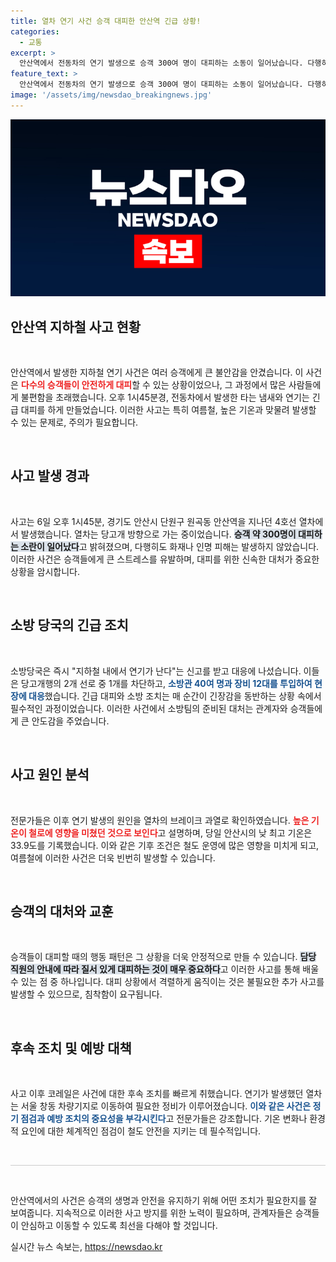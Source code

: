 ```yaml
---
title: 열차 연기 사건 승객 대피한 안산역 긴급 상황!
categories:
  - 교통
excerpt: >
  안산역에서 전동차의 연기 발생으로 승객 300여 명이 대피하는 소동이 일어났습니다. 다행히 인명 피해는 없었으며, 브레이크 과열이 원인으로 밝혀졌습니다. 코레일은 해당 열차를 정비 중입니다.
feature_text: >
  안산역에서 전동차의 연기 발생으로 승객 300여 명이 대피하는 소동이 일어났습니다. 다행히 인명 피해는 없었으며, 브레이크 과열이 원인으로 밝혀졌습니다. 코레일은 해당 열차를 정비 중입니다.
image: '/assets/img/newsdao_breakingnews.jpg'
---
```


<p><img src="/assets/img/newsdao_breakingnews.jpg" alt="firstkoreanews 속보" /></p>

<h2 data-ke-size="size26">안산역 지하철 사고 현황</h2>

<p data-ke-size="size16">&nbsp;</p>

<p>안산역에서 발생한 지하철 연기 사건은 여러 승객에게 큰 불안감을 안겼습니다. 이 사건은 <b><span style="color: #ee2323;">다수의 승객들이 안전하게 대피</span></b>할 수 있는 상황이었으나, 그 과정에서 많은 사람들에게 불편함을 초래했습니다. 오후 1시45분경, 전동차에서 발생한 타는 냄새와 연기는 긴급 대피를 하게 만들었습니다. 이러한 사고는 특히 여름철, 높은 기온과 맞물려 발생할 수 있는 문제로, 주의가 필요합니다.</p>

<p data-ke-size="size16">&nbsp;</p>

<h2 data-ke-size="size26">사고 발생 경과</h2>

<p data-ke-size="size16">&nbsp;</p>

<p>사고는 6일 오후 1시45분, 경기도 안산시 단원구 원곡동 안산역을 지나던 4호선 열차에서 발생했습니다. 열차는 당고개 방향으로 가는 중이었습니다. <b><span style="background-color: #21538527;">승객 약 300명이 대피하는 소란이 일어났다</span></b>고 밝혀졌으며, 다행히도 화재나 인명 피해는 발생하지 않았습니다. 이러한 사건은 승객들에게 큰 스트레스를 유발하며, 대피를 위한 신속한 대처가 중요한 상황을 암시합니다.</p>

<p data-ke-size="size16">&nbsp;</p>

<h2 data-ke-size="size26">소방 당국의 긴급 조치</h2>

<p data-ke-size="size16">&nbsp;</p>

<p>소방당국은 즉시 "지하철 내에서 연기가 난다"는 신고를 받고 대응에 나섰습니다. 이들은 당고개행의 2개 선로 중 1개를 차단하고, <b><span style="color: #1a5490;">소방관 40여 명과 장비 12대를 투입하여 현장에 대응</span></b>했습니다. 긴급 대피와 소방 조치는 매 순간이 긴장감을 동반하는 상황 속에서 필수적인 과정이었습니다. 이러한 사건에서 소방팀의 준비된 대처는 관계자와 승객들에게 큰 안도감을 주었습니다.</p>

<p data-ke-size="size16">&nbsp;</p>

<h2 data-ke-size="size26">사고 원인 분석</h2>

<p data-ke-size="size16">&nbsp;</p>

<p>전문가들은 이후 연기 발생의 원인을 열차의 브레이크 과열로 확인하였습니다. <b><span style="color: #ee2323;">높은 기온이 철로에 영향을 미쳤던 것으로 보인다</span></b>고 설명하며, 당일 안산시의 낮 최고 기온은 33.9도를 기록했습니다. 이와 같은 기후 조건은 철도 운영에 많은 영향을 미치게 되고, 여름철에 이러한 사건은 더욱 빈번히 발생할 수 있습니다. </p>

<p data-ke-size="size16">&nbsp;</p>

<h2 data-ke-size="size26">승객의 대처와 교훈</h2>

<p data-ke-size="size16">&nbsp;</p>

<p>승객들이 대피할 때의 행동 패턴은 그 상황을 더욱 안정적으로 만들 수 있습니다. <b><span style="background-color: #21538527;">담당 직원의 안내에 따라 질서 있게 대피하는 것이 매우 중요하다</span></b>고 이러한 사고를 통해 배울 수 있는 점 중 하나입니다. 대피 상황에서 격렬하게 움직이는 것은 불필요한 추가 사고를 발생할 수 있으므로, 침착함이 요구됩니다. </p>

<p data-ke-size="size16">&nbsp;</p>

<h2 data-ke-size="size26">후속 조치 및 예방 대책</h2>

<p data-ke-size="size16">&nbsp;</p>

<p>사고 이후 코레일은 사건에 대한 후속 조치를 빠르게 취했습니다. 연기가 발생했던 열차는 서울 창동 차량기지로 이동하여 필요한 정비가 이루어졌습니다. <b><span style="color: #1a5490;">이와 같은 사건은 정기 점검과 예방 조치의 중요성을 부각시킨다</span></b>고 전문가들은 강조합니다. 기온 변화나 환경적 요인에 대한 체계적인 점검이 철도 안전을 지키는 데 필수적입니다.</p>

<p data-ke-size="size16">&nbsp;</p>

<hr style="height: 1px; border: none; background-color: #cccccc;" />

<p data-ke-size="size16">&nbsp;</p>

<p>안산역에서의 사건은 승객의 생명과 안전을 유지하기 위해 어떤 조치가 필요한지를 잘 보여줍니다. 지속적으로 이러한 사고 방지를 위한 노력이 필요하며, 관계자들은 승객들이 안심하고 이동할 수 있도록 최선을 다해야 할 것입니다.</p>
실시간 뉴스 속보는, <a href="https://newsdao.kr" rel="dofollow">https://newsdao.kr</a>


